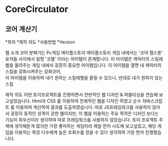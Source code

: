 # CoreCirculator
## 코어 계산기

*목차
  *제작 의도
  *사용방법
  *Version


웹 소개
코어 분해기는 Pc게임 메이플스토리 메이플스토리 게임 내에서는 '코어 젬스톤' 유저들 사이에서 일명 '코젬' 이라는 아이템이 존재합니다.
이 아이템은 캐릭터의 스킬레벨을 올려주는 게임 내에서 굉장히 중요한 아이템입니다.
이 아이템을 열면 내 캐릭터의 스킬을 강화시켜주는 강화코어,  
이 아이템을 이용하여 내가 원하는 스킬레벨을 올릴 수 있으나, 반대로 내가 원하지 않는 스킬

제작 의도 
이번 토이프로젝트를 진행하면서 전반적인 웹 디자인 & 퍼블리싱을 연습해 보고싶었습니다.
Html과 CSS 를 이용하여 전체적인 웹을 디자인 하였고 순수 자바스크립트 를 이용하여 계산하여 결과를 도출하였습니다.
따로 JS프레임워크를 사용하지 않아서 굉장히 동적인 성격이 강한 웹이지만, 이 웹을 이용하는 주요 목적은 디자인 보다는 기능이 최우선이라 생각하여 따로 프레임워크를 사용하지 않았습니다.
토이 프로젝트 주제에 생각해둔게 많지만 가장 좋아하는 게임이라 제일 먼저 시도해 보고싶었고,
해당 게임을 이용하는 특정 다수에게 높은 조회수를 얻을 수 있다 생각하여 가장 먼저 진행했습니다.



